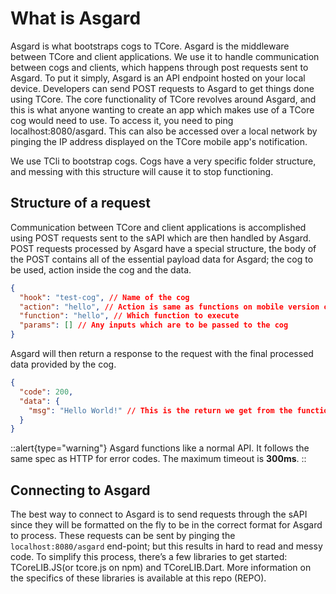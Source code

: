 # What is Asgard

Asgard is what bootstraps cogs to TCore. Asgard is the middleware between TCore and client applications. We use it to handle communication between cogs and clients, which happens through post requests sent to Asgard. To put it simply, Asgard is an API endpoint hosted on your local device. Developers can send POST requests to Asgard to get things done using TCore. The core functionality of TCore revolves around Asgard, and this is what anyone wanting to create an app which makes use of a TCore cog would need to use. To access it, you need to ping localhost:8080/asgard. This can also be accessed over a local network by pinging the IP address displayed on the TCore mobile app's notification.

We use TCli to bootstrap cogs. Cogs have a very specific folder structure, and messing with this structure will cause it to stop functioning.

## Structure of a request

Communication between TCore and client applications is accomplished using POST requests sent to the sAPI which are then handled by Asgard. POST requests processed by Asgard have a special structure, the body of the POST contains all of the essential payload data for Asgard; the cog to be used, action inside the cog and the data.

```json
{
  "hook": "test-cog", // Name of the cog
  "action": "hello", // Action is same as functions on mobile version of TCore
  "function": "hello", // Which function to execute
  "params": [] // Any inputs which are to be passed to the cog
}
```

Asgard will then return a response to the request with the final processed data provided by the cog.

```json
{
  "code": 200,
  "data": {
    "msg": "Hello World!" // This is the return we get from the function
  }
}
```

::alert{type="warning"}
Asgard functions like a normal API.
It follows the same spec as HTTP for error codes.
The maximum timeout is **300ms**.
::

## Connecting to Asgard

The best way to connect to Asgard is to send requests through the sAPI since they will be formatted on the fly to be in the correct format for Asgard to process. These requests can be sent by pinging the `localhost:8080/asgard` end-point; but this results in hard to read and messy code. To simplify this process, there’s a few libraries to get started: TCoreLIB.JS(or tcore.js on npm) and TCoreLIB.Dart. More information on the specifics of these libraries is available at this repo (REPO).